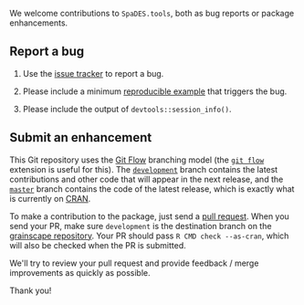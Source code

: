 We welcome contributions to `SpaDES.tools`, both as bug reports or package enhancements.

## Report a bug

1. Use the [issue tracker](https://github.com/PredictiveEcology/SpaDES.tools/issues) to report a bug.

2. Please include a minimum [reproducible example](https://stackoverflow.com/q/5963269/1380598) that triggers the bug.

3. Please include the output of `devtools::session_info()`.

## Submit an enhancement

This Git repository uses the [Git Flow](http://nvie.com/posts/a-successful-git-branching-model/) branching model (the [`git flow`](https://github.com/petervanderdoes/gitflow-avh) extension is useful for this).
The [`development`](https://github.com/PredictiveEcology/SpaDES.tools/tree/development) branch contains the latest contributions and other code that will appear in the next release, and the [`master`](https://github.com/PredictiveEcology/SpaDES.tools) branch contains the code of the latest release, which is exactly what is currently on [CRAN](https://cran.r-project.org/package=SpaDES.tools).

To make a contribution to the package, just send a [pull request](https://docs.github.com/articles/using-pull-requests/). 
When you send your PR, make sure `development` is the destination branch on the [grainscape repository](https://github.com/PredictiveEcology/SpaDES.tools).
Your PR should pass `R CMD check --as-cran`, which will also be checked when the PR is submitted.

We'll try to review your pull request and provide feedback / merge improvements as quickly as possible.

Thank you!
